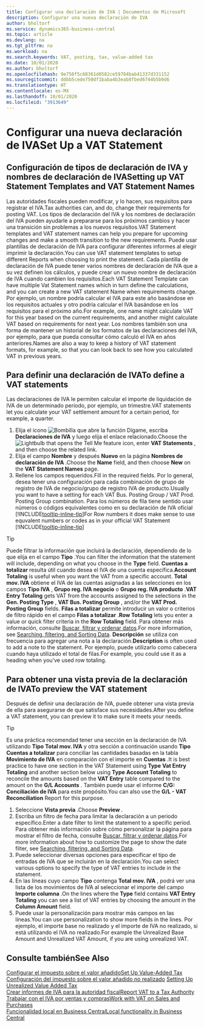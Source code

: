 ```yaml
---
title: Configurar una declaración de IVA | Documentos de Microsoft
description: Configurar una nueva declaración de IVA
author: bholtorf
ms.service: dynamics365-business-central
ms.topic: article
ms.devlang: na
ms.tgt_pltfrm: na
ms.workload: na
ms.search.keywords: VAT, posting, tax, value-added tax
ms.date: 10/01/2020
ms.author: bholtorf
ms.openlocfilehash: 9e750f5c68361d0582ce59784bab41337d331152
ms.sourcegitcommit: ddbb5cede750df1baba4b3eab8fbed6744b5b9d6
ms.translationtype: HT
ms.contentlocale: es-MX
ms.lasthandoff: 10/01/2020
ms.locfileid: "3913649"
---
```

# <a name="set-up-a-vat-statement"></a><span data-ttu-id="c9d04-103">Configurar una nueva declaración de IVA</span><span class="sxs-lookup"><span data-stu-id="c9d04-103">Set Up a VAT Statement</span></span>

## <a name="setting-up-vat-statement-templates-and-vat-statement-names"></a><span data-ttu-id="c9d04-104">Configuración de tipos de declaración de IVA y nombres de declaración de IVA</span><span class="sxs-lookup"><span data-stu-id="c9d04-104">Setting up VAT Statement Templates and VAT Statement Names</span></span>
<span data-ttu-id="c9d04-105">Las autoridades fiscales pueden modificar, y lo hacen, sus requisitos para registrar el IVA.</span><span class="sxs-lookup"><span data-stu-id="c9d04-105">Tax authorities can, and do, change their requirements for posting VAT.</span></span> <span data-ttu-id="c9d04-106">Los tipos de declaración del IVA y los nombres de declaración del IVA pueden ayudarle a prepararse para los próximos cambios y hacer una transición sin problemas a los nuevos requisitos.</span><span class="sxs-lookup"><span data-stu-id="c9d04-106">VAT Statement templates and VAT statement names can help you prepare for upcoming changes and make a smooth transition to the new requirements.</span></span> <span data-ttu-id="c9d04-107">Puede usar plantillas de declaración de IVA para configurar diferentes informes al elegir imprimir la declaración.</span><span class="sxs-lookup"><span data-stu-id="c9d04-107">You can use VAT statement templates to setup different Reports when choosing to print the statement.</span></span> <span data-ttu-id="c9d04-108">Cada plantilla de declaración de IVA puede tener varios nombres de declaración de IVA que a su vez definen los cálculos, y puede crear un nuevo nombre de declaración de IVA cuando cambien los requisitos.</span><span class="sxs-lookup"><span data-stu-id="c9d04-108">Each VAT Statement Template can have multiple Vat Statement names which in turn define the calculations, and you can create a new VAT statement Name when requirements change.</span></span> <span data-ttu-id="c9d04-109">Por ejemplo, un nombre podría calcular el IVA para este año basándose en los requisitos actuales y otro podría calcular el IVA basándose en los requisitos para el próximo año.</span><span class="sxs-lookup"><span data-stu-id="c9d04-109">For example, one name might calculate VAT for this year based on the current requirements, and another might calculate VAT based on requirements for next year.</span></span> <span data-ttu-id="c9d04-110">Los nombres también son una forma de mantener un historial de los formatos de las declaraciones del IVA, por ejemplo, para que pueda consultar cómo calculó el IVA en años anteriores.</span><span class="sxs-lookup"><span data-stu-id="c9d04-110">Names are also a way to keep a history of VAT statement formats, for example, so that you can look back to see how you calculated VAT in previous years.</span></span>

## <a name="to-define-a-vat-statements"></a><span data-ttu-id="c9d04-111">Para definir una declaración de IVA</span><span class="sxs-lookup"><span data-stu-id="c9d04-111">To define a VAT statements</span></span>
<span data-ttu-id="c9d04-112">Las declaraciones de IVA le permiten calcular el importe de liquidación de IVA de un determinado periodo, por ejemplo, un trimestre.</span><span class="sxs-lookup"><span data-stu-id="c9d04-112">VAT statements let you calculate your VAT settlement amount for a certain period, for example, a quarter.</span></span>

1. <span data-ttu-id="c9d04-113">Elija el icono ![Bombilla que abre la función Dígame](media/ui-search/search_small.png "Dígame qué desea hacer"), escriba **Declaraciones de IVA** y luego elija el enlace relacionado.</span><span class="sxs-lookup"><span data-stu-id="c9d04-113">Choose the ![Lightbulb that opens the Tell Me feature](media/ui-search/search_small.png "Tell me what you want to do") icon, enter **VAT Statements** , and then choose the related link.</span></span>  
2. <span data-ttu-id="c9d04-114">Elija el campo **Nombre** y después **Nuevo** en la página **Nombres de declaración de IVA** .</span><span class="sxs-lookup"><span data-stu-id="c9d04-114">Choose the **Name** field, and then choose **New** on the **VAT Statement Names** page.</span></span>
3. <span data-ttu-id="c9d04-115">Rellene los campos requeridos.</span><span class="sxs-lookup"><span data-stu-id="c9d04-115">Fill in the required fields.</span></span> <span data-ttu-id="c9d04-116">Por lo general, desea tener una configuración para cada combinación de grupo de registro de IVA de negocio/grupo de registro IVA de producto.</span><span class="sxs-lookup"><span data-stu-id="c9d04-116">Usually you want to have a setting for each VAT Bus. Posting Group / VAT Prod. Posting Group combination.</span></span> <span data-ttu-id="c9d04-117">Para los números de fila tiene sentido usar números o códigos equivalentes como en su declaración de IVA oficial [!INCLUDE[tooltip-inline-tip](includes/tooltip-inline-tip_md.md)]</span><span class="sxs-lookup"><span data-stu-id="c9d04-117">For Row numbers it does make sense to use equvalent numbers or codes as in your official VAT Statement [!INCLUDE[tooltip-inline-tip](includes/tooltip-inline-tip_md.md)]</span></span> 


> [!Tip]
> <span data-ttu-id="c9d04-118">Puede filtrar la información que incluirá la declaración, dependiendo de lo que elija en el campo **Tipo** .</span><span class="sxs-lookup"><span data-stu-id="c9d04-118">You can filter the information that the statement will include, depending on what you choose in the **Type** field.</span></span> <span data-ttu-id="c9d04-119">**Cuentas a totalizar** resulta útil cuando desea el IVA de una cuenta específica.</span><span class="sxs-lookup"><span data-stu-id="c9d04-119">**Account Totaling** is useful when you want the VAT from a specific account.</span></span>
<span data-ttu-id="c9d04-120">**Total mov. IVA** obtiene el IVA de las cuentas asignadas a las selecciones en los campos **Tipo IVA** , **Grupo reg. IVA negocio** o **Grupo reg. IVA producto** .</span><span class="sxs-lookup"><span data-stu-id="c9d04-120">**VAT Entry Totaling** gets VAT from the accounts assigned to the selections in the **Gen. Posting Type** , **VAT Bus. Posting Group** , and/or the **VAT Prod. Posting Group** fields.</span></span> <span data-ttu-id="c9d04-121">**Filas a totalizar** permite introducir un valor o criterios de filtro rápido en el campo **Filas a totalizar** .</span><span class="sxs-lookup"><span data-stu-id="c9d04-121">**Row Totaling** lets you enter a value or quick filter criteria in the **Row Totaling** field.</span></span> <span data-ttu-id="c9d04-122">Para obtener más información, consulte [Buscar, filtrar y ordenar datos](ui-enter-criteria-filters.md).</span><span class="sxs-lookup"><span data-stu-id="c9d04-122">For more information, see [Searching, filtering, and Sorting Data](ui-enter-criteria-filters.md).</span></span> <span data-ttu-id="c9d04-123">**Descripción** se utiliza con frecuencia para agregar una nota a la declaración.</span><span class="sxs-lookup"><span data-stu-id="c9d04-123">**Description** is often used to add a note to the statement.</span></span> <span data-ttu-id="c9d04-124">Por ejemplo, puede utilizarlo como cabecera cuando haya utilizado el total de filas.</span><span class="sxs-lookup"><span data-stu-id="c9d04-124">For example, you could use it as a heading when you've used row totaling.</span></span>

## <a name="to-preview-the-vat-statement"></a><span data-ttu-id="c9d04-125">Para obtener una vista previa de la declaración de IVA</span><span class="sxs-lookup"><span data-stu-id="c9d04-125">To preview the VAT statement</span></span>
<span data-ttu-id="c9d04-126">Después de definir una declaración de IVA, puede obtener una vista previa de ella para asegurarse de que satisface sus necesidades.</span><span class="sxs-lookup"><span data-stu-id="c9d04-126">After you define a VAT statement, you can preview it to make sure it meets your needs.</span></span>
> [!Tip]
> <span data-ttu-id="c9d04-127">Es una práctica recomendad tener una sección en la declaración de IVA utilizando **Tipo** **Total mov. IVA** y otra sección a continuación usando **Tipo** **Cuentas a totalizar** para conciliar las cantidades basadas en la tabla **Movimiento de IVA** en comparación con el importe en **Cuentas** .</span><span class="sxs-lookup"><span data-stu-id="c9d04-127">It is best practice to have one section in the VAT Statement using **Type** **Vat Entry Totaling** and another section below using **Type** **Account Totaling** to reconcile the amounts based on the **VAT Entry** table compared to the amount on the **G/L Accounts** .</span></span> <span data-ttu-id="c9d04-128">También puede usar el informe **C/G: Conciliación de IVA** para este propósito.</span><span class="sxs-lookup"><span data-stu-id="c9d04-128">You can also use the **G/L - VAT Reconciliation** Report for this purpose.</span></span>

1. <span data-ttu-id="c9d04-129">Seleccione **Vista previa** .</span><span class="sxs-lookup"><span data-stu-id="c9d04-129">Choose **Preview** .</span></span>
2. <span data-ttu-id="c9d04-130">Escriba un filtro de fecha para limitar la declaración a un periodo específico.</span><span class="sxs-lookup"><span data-stu-id="c9d04-130">Enter a date filter to limit the statement to a specific period.</span></span> <span data-ttu-id="c9d04-131">Para obtener más información sobre cómo personalizar la página para mostrar el filtro de fecha, consulte [Buscar, filtrar y ordenar datos](ui-enter-criteria-filters.md).</span><span class="sxs-lookup"><span data-stu-id="c9d04-131">For more information about how to customize the page to show the date filter, see [Searching, filtering, and Sorting Data](ui-enter-criteria-filters.md).</span></span>
3. <span data-ttu-id="c9d04-132">Puede seleccionar diversas opciones para especificar el tipo de entradas de IVA que se incluirán en la declaración.</span><span class="sxs-lookup"><span data-stu-id="c9d04-132">You can select various options to specify the type of VAT entries to include in the statement.</span></span>
4. <span data-ttu-id="c9d04-133">En las líneas cuyo campo **Tipo** contenga **Total mov. IVA** , podrá ver una lista de los movimientos de IVA al seleccionar el importe del campo **Importe columna** .</span><span class="sxs-lookup"><span data-stu-id="c9d04-133">On the lines where the **Type** field contains **VAT Entry Totaling** you can see a list of VAT entries by choosing the amount in the **Column Amount** field.</span></span>
5. <span data-ttu-id="c9d04-134">Puede usar la personalización para mostrar más campos en las líneas.</span><span class="sxs-lookup"><span data-stu-id="c9d04-134">You can use personalization to show more fields in the lines.</span></span> <span data-ttu-id="c9d04-135">Por ejemplo, el importe base no realizado y el importe de IVA no realizado, si está utilizando el IVA no realizado.</span><span class="sxs-lookup"><span data-stu-id="c9d04-135">For example the Unrealized Base Amount and Unrealized VAT Amount, if you are using unrealized VAT.</span></span>

## <a name="see-also"></a><span data-ttu-id="c9d04-136">Consulte también</span><span class="sxs-lookup"><span data-stu-id="c9d04-136">See Also</span></span>  
[<span data-ttu-id="c9d04-137">Configurar el impuesto sobre el valor añadido</span><span class="sxs-lookup"><span data-stu-id="c9d04-137">Set Up Value-Added Tax</span></span>](finance-setup-vat.md)  
<span data-ttu-id="c9d04-138">[Configuración del impuesto sobre el valor añadido no realizado](finance-setup-unrealized-vat.md)    </span><span class="sxs-lookup"><span data-stu-id="c9d04-138">[Setting Up Unrealized Value Added Tax](finance-setup-unrealized-vat.md)    </span></span>  
[<span data-ttu-id="c9d04-139">Crear informes de IVA para la autoridad fiscal</span><span class="sxs-lookup"><span data-stu-id="c9d04-139">Report VAT to a Tax Authority</span></span>](finance-how-report-vat.md)  
[<span data-ttu-id="c9d04-140">Trabajar con el IVA por ventas y compras</span><span class="sxs-lookup"><span data-stu-id="c9d04-140">Work with VAT on Sales and Purchases</span></span>](finance-work-with-vat.md)  
[<span data-ttu-id="c9d04-141">Funcionalidad local en Business Central</span><span class="sxs-lookup"><span data-stu-id="c9d04-141">Local functionality in Business Central</span></span>](about-localization.md)

